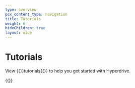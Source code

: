 ```yaml
---
type: overview
pcx_content_type: navigation
title: Tutorials
weight: 6
hideChildren: true
layout: wide
---
```


# Tutorials

View {{<glossary-tooltip term_id="tutorial">}}tutorials{{</glossary-tooltip>}} to help you get started with Hyperdrive.

{{<tutorial-listing>}}
